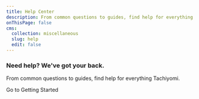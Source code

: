 ```yaml
---
title: Help Center
description: From common questions to guides, find help for everything Tachiyomi.
onThisPage: false
cms:
  collection: miscellaneous
  slug: help
  edit: false
---
```


### Need help? We've got your back.
From common questions to guides, find help for everything Tachiyomi.

Go to <g-link to="/help/guides/getting-started">Getting Started</g-link>
